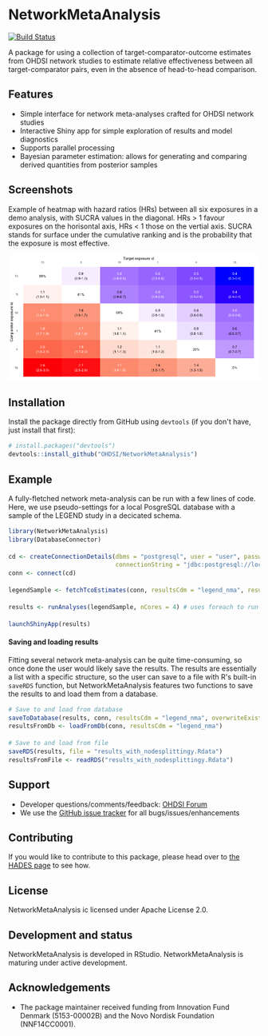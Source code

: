 
<!-- README.md is generated from README.Rmd. Please edit that file -->
NetworkMetaAnalysis
===================

<!-- badges: start -->
[![Build Status](https://travis-ci.org/OHDSI/NetworkMetaAnalysis.svg?branch=master)](https://travis-ci.org/OHDSI/NetworkMetaAnalysis) <!-- badges: end -->

A package for using a collection of target-comparator-outcome estimates from OHDSI network studies to estimate relative effectiveness between all target-comparator pairs, even in the absence of head-to-head comparison.

Features
--------

-   Simple interface for network meta-analyses crafted for OHDSI network studies
-   Interactive Shiny app for simple exploration of results and model diagnostics
-   Supports parallel processing
-   Bayesian parameter estimation: allows for generating and comparing derived quantities from posterior samples

Screenshots
-----------

Example of heatmap with hazard ratios (HRs) between all six exposures in a demo analysis, with SUCRA values in the diagonal. HRs &gt; 1 favour exposures on the horisontal axis, HRs &lt; 1 those on the vertial axis. SUCRA stands for surface under the cumulative ranking and is the probability that the exposure is most effective.

![](extras/heatmapPairwiseEstimates.png)

Installation
------------

Install the package directly from GitHub using `devtools` (if you don't have, just install that first):

``` r
# install.packages("devtools")
devtools::install_github("OHDSI/NetworkMetaAnalysis")
```

Example
-------

A fully-fletched network meta-analysis can be run with a few lines of code. Here, we use pseudo-settings for a local PosgreSQL database with a sample of the LEGEND study in a decicated schema.

``` r
library(NetworkMetaAnalysis)
library(DatabaseConnector)

cd <- createConnectionDetails(dbms = "postgresql", user = "user", password = "password", 
                              connectionString = "jdbc:postgresql://localhost:1234/db_name")
conn <- connect(cd)

legendSample <- fetchTcoEstimates(conn, resultsCdm = "legend_nma", resultsTable = "legend_sample")

results <- runAnalyses(legendSample, nCores = 4) # uses foreach to run in parallel if nCores > 1

launchShinyApp(results)
```

#### Saving and loading results

Fitting several network meta-analysis can be quite time-consuming, so once done the user would likely save the results. The results are essentially a list with a specific structure, so the user can save to a file with R's built-in `saveRDS` function, but NetworkMetaAnalysis features two functions to save the results to and load them from a database.

``` r
# Save to and load from database
saveToDatabase(results, conn, resultsCdm = "legend_nma", overwriteExistingTables = TRUE)
resultsFromDb <- loadFromDb(conn, resultsCdm = "legend_nma")

# Save to and load from file
saveRDS(results, file = "results_with_nodesplittingy.Rdata")
resultsFromFile <- readRDS("results_with_nodesplittingy.Rdata")
```

Support
-------

-   Developer questions/comments/feedback: [OHDSI Forum](http://forums.ohdsi.org/c/developers)
-   We use the [GitHub issue tracker](https://www.github.com/OHDSI/NetworkMetaAnalysis/issues) for all bugs/issues/enhancements

Contributing
------------

If you would like to contribute to this package, please head over to [the HADES page](https://ohdsi.github.io/Hades/contribute.html) to see how.

License
-------

NetworkMetaAnalysis ic licensed under Apache License 2.0.

Development and status
----------------------

NetworkMetaAnalysis is developed in RStudio. NetworkMetaAnalysis is maturing under active development.

Acknowledgements
----------------

-   The package maintainer received funding from Innovation Fund Denmark (5153-00002B) and the Novo Nordisk Foundation (NNF14CC0001).
